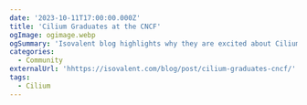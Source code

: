 ```yaml
---
date: '2023-10-11T17:00:00.000Z'
title: 'Cilium Graduates at the CNCF'
ogImage: ogimage.webp
ogSummary: 'Isovalent blog highlights why they are excited about Cilium graduation'
categories:
  - Community
externalUrl: 'hhttps://isovalent.com/blog/post/cilium-graduates-cncf/'
tags:
  - Cilium
---
```

